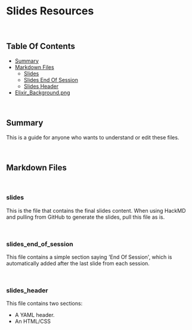 # Slides Resources

<br/>

## Table Of Contents

- [Summary](#Summary)
- [Markdown Files](#Markdown-Files)
  - [Slides](#Slides)
  - [Slides End Of Session](#Slides-End-Of-Session)
  - [Slides Header](#Slides-Header)
- [Elixir_Background.png](#Elixir_Background)
  
<br/>

## Summary

This is a guide for anyone who wants to understand or edit these files.

<br/>

## Markdown Files

<br/>

### slides

This is the file that contains the final slides content.
When using HackMD and pulling from GitHub to generate the slides, pull this file as is.

<br/>

### slides_end_of_session

This file contains a simple section saying 'End Of Session', which is automatically added after the last slide from each session.

<br/>

### slides_header

This file contains two sections:

- A YAML header.
- An HTML/CSS <style> section.

<br/>

The YAML header carries information regarding:

- The title of the HTML document that will be generated by HackMD (this will be reflected on the tab title of the slides page that opens on your web browser).
- The theme of the slides (which mostly affects the background color). Do note that, if there is a background image, it will sit on top of the original background.

<br/>

The HTML/CSS <style> section carries information regarding:
  
- The font size of the whole slide presentation.
- The background for the whole slide presentation. In this case, it features an address that is recognised by HackMD as a reference to an image, which happens to be a white background with an **Elixir** logo on the bottom left. The background is set to cover each slide entorely.

<br/>

### Elixir_Background

This is the background for the slides. This file is not really used by any script. It is simply stored in this folder as a reference. Integrating it into the slide presentation entails:

1. Adding it first as an image file on HackMD.
2. Copying the address that is generated.
3. Pasting the address into the slides_header.md file, at the right location (within the url() tag). 

